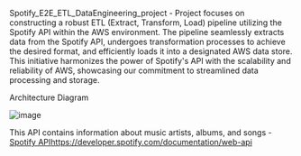 Spotify_E2E_ETL_DataEngineering_project -
Project focuses on constructing a robust ETL (Extract, Transform, Load) pipeline utilizing the Spotify API within the AWS environment. The pipeline seamlessly extracts data from the Spotify API, undergoes transformation processes to achieve the desired format, and efficiently loads it into a designated AWS data store. This initiative harmonizes the power of Spotify's API with the scalability and reliability of AWS, showcasing our commitment to streamlined data processing and storage.

Architecture Diagram

![image](https://github.com/sudarshanp1/Spotify_E2E_ETL_DataEngineering_project/assets/121892659/e3bce2ae-3fc1-45f6-a635-b04e84b2d3b8)

This API contains information about music artists, albums, and songs - [Spotify API](https://developer.spotify.com/documentation/web-api)https://developer.spotify.com/documentation/web-api


